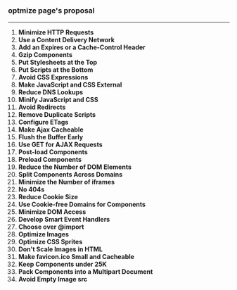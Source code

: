### optmize page's proposal

---

1. **Minimize HTTP Requests**
2. **Use a Content Delivery Network**
3. **Add an Expires or a Cache-Control Header**
4. **Gzip Components**
5. **Put Stylesheets at the Top**
6. **Put Scripts at the Bottom**
7. **Avoid CSS Expressions**
8. **Make JavaScript and CSS External**
9. **Reduce DNS Lookups**
10. **Minify JavaScript and CSS**
11. **Avoid Redirects**
12. **Remove Duplicate Scripts**
13. **Configure ETags**
14. **Make Ajax Cacheable**
15. **Flush the Buffer Early**
16. **Use GET for AJAX Requests**
17. **Post-load Components**
18. **Preload Components**
19. **Reduce the Number of DOM Elements**
20. **Split Components Across Domains**
21. **Minimize the Number of iframes**
22. **No 404s**
23. **Reduce Cookie Size**
24. **Use Cookie-free Domains for Components**
25. **Minimize DOM Access**
26. **Develop Smart Event Handlers**
27. **Choose <link> over @import**
28. **Optimize Images**
29. **Optimize CSS Sprites**
30. **Don't Scale Images in HTML**
31. **Make favicon.ico Small and Cacheable**
32. **Keep Components under 25K**
33. **Pack Components into a Multipart Document**
34. **Avoid Empty Image src**


